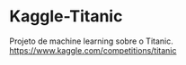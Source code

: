 # Kaggle-Titanic

Projeto de machine learning sobre o Titanic.<br>
https://www.kaggle.com/competitions/titanic
